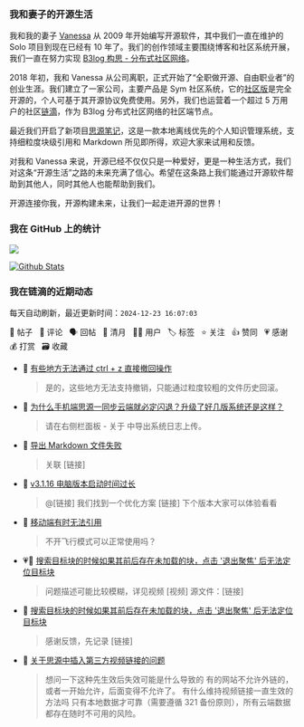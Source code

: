 ### 我和妻子的开源生活

我和我的妻子 [Vanessa](https://github.com/Vanessa219) 从 2009 年开始编写开源软件，其中我们一直在维护的 Solo 项目到现在已经有 10 年了。我们的创作领域主要围绕博客和社区系统开展，我们一直在努力实现 [B3log 构思 - 分布式社区网络](https://ld246.com/article/1546941897596)。

2018 年初，我和 Vanessa 从公司离职，正式开始了“全职做开源、自由职业者”的创业生涯。我们建立了一家公司，主要产品是 Sym 社区系统，它的[社区版](https://github.com/88250/symphony)是完全开源的，个人可基于其开源协议免费使用。另外，我们也运营着一个超过 5 万用户的社区[链滴](https://ld246.com)，作为 B3log 分布式社区网络的社区端节点。

最近我们开启了新项目[思源笔记](https://github.com/siyuan-note/siyuan)，这是一款本地离线优先的个人知识管理系统，支持细粒度块级引用和 Markdown 所见即所得，欢迎大家来试用和反馈。

对我和 Vanessa 来说，开源已经不仅仅只是一种爱好，更是一种生活方式，我们对这条“开源生活”之路的未来充满了信心。希望在这条路上我们能通过开源软件帮助到其他人，同时其他人也能帮助到我们。

开源连接你我，开源构建未来，让我们一起走进开源的世界！

### 我在 GitHub 上的统计

<a title="Hits" target="_blank" href="https://github.com/88250/88250"><img src="https://hits.b3log.org/88250/88250.svg"></a>

[![Github Stats](https://github-readme-stats.vercel.app/api?username=88250&theme=tokyonight&show_icons=true)](https://github.com/88250)

<!--events start -->

### 我在链滴的近期动态

每天自动刷新，最近更新时间：`2024-12-23 16:07:03`

📝 帖子 &nbsp; 💬 评论 &nbsp; 🗣 回帖 &nbsp; 🌙 清月 &nbsp; 👨‍💻 用户 &nbsp; 🏷️ 标签 &nbsp; ⭐️ 关注 &nbsp; 👍 赞同 &nbsp; 💗 感谢 &nbsp; 💰 打赏 &nbsp; 🗃 收藏

* 💬 [有些地方无法通过 ctrl + z 直接撤回操作](https://ld246.com/article/1734939367061/comment/1734939993979#comments)

  > 是的，这些地方无法支持撤销，只能通过粒度较粗的文件历史回滚。
* 💬 [为什么手机端思源一同步云端就必定闪退？升级了好几版系统还是这样？](https://ld246.com/article/1734939896061/comment/1734939946347#comments)

  > 请在右侧栏面板 - 关于 中导出系统日志上传。
* 💬 [导出 Markdown 文件失败](https://ld246.com/article/1734924105646/comment/1734924153781#comments)

  > 关联 [链接]
* 💬 [v3.1.16 电脑版本启动时间过长](https://ld246.com/article/1734719740155/comment/1734923285564#comments)

  > @[链接] 我们找到一个优化方案 [链接] 下个版本大家可以体验看看
* 💬 [移动端有时无法引用](https://ld246.com/article/1734657485905/comment/1734916599732#comments)

  > 不开飞行模式可以正常使用吗？
* 💗📝 [搜索目标块的时候如果其前后存在未加载的块，点击 '退出聚焦' 后无法定位目标块](https://ld246.com/article/1734856649751)

  > 问题描述可能比较模糊，详见视频 [视频] 源文件：[链接]
* 💬 [搜索目标块的时候如果其前后存在未加载的块，点击 '退出聚焦' 后无法定位目标块](https://ld246.com/article/1734856649751/comment/1734857869855#comments)

  > 感谢反馈，先记录 [链接]
* 💬 [关于思源中插入第三方视频链接的问题](https://ld246.com/article/1734852243583/comment/1734857394050#comments)

  > 想问一下这种先生效后失效可能是什么导致的 有的网站不允许外链的，或者一开始允许，后面变得不允许了。 有什么维持视频链接一直生效的方法吗 只有本地数据才可靠（需要遵循 321 备份原则），所有云端数据都存在随时不可用的风险。


<!--events end -->
